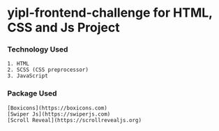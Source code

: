 # yipl-frontend-challenge for HTML, CSS and Js Project

### Technology Used

    1. HTML
    2. SCSS (CSS preprocessor)
    3. JavaScript

### Package Used

    [Boxicons](https://boxicons.com)
    [Swiper Js](https://swiperjs.com)
    [Scroll Reveal](https://scrollrevealjs.org)
